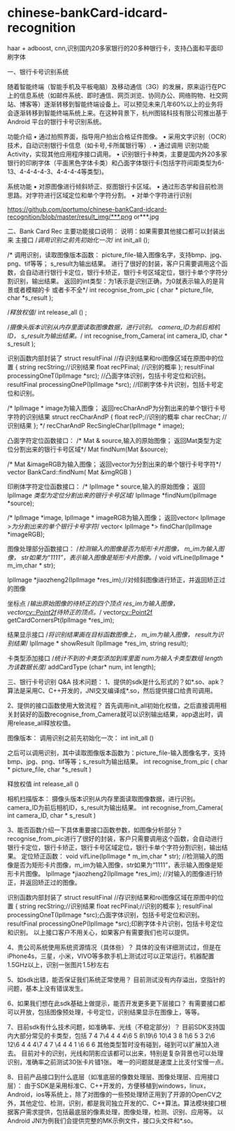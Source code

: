 # chinese-bankCard-idcard-recognition
haar + adboost, cnn,识别国内20多家银行的20多种银行卡，支持凸面和平面印刷字体

一、银行卡号识别系统

随着智能终端（智能手机及平板电脑）及移动通信（3G）的发展，原来运行在PC上的信息系统（如邮件系统、即时通信、网页浏览、协同办公、网络购物、社交网站、博客等）逐渐转移到智能终端设备上。可以预见未来几年60%以上的业务将会逐渐转移到智能终端系统上来。在这种背景下，杭州图铭科技有限公司推出基于Android 平台的银行卡号识别系统。

功能介绍
•	  通过拍照界面，指导用户拍出合格证件图像。
•	  采用文字识别（OCR）技术，自动识别银行卡信息（如卡号,卡所属银行等）.
•	  通过调用 识别功能Activity，实现其他应用程序接口调用。
•	  识别银行卡种类，主要是国内外20多家银行的印刷字体（平面黑色字体卡类）和凸面字体银行卡(包括字符间距类型为6-13、4-4-4-4-3、4-4-4-4等类型)。

系统功能
•	  对原图像进行倾斜矫正、抠图银行卡区域。
•	  通过形态学和目前检测思路。对字符进行区域定位和单个字符分割。
•	  对单个字符进行识别

https://github.com/portumo/chinese-bankCard-idcard-recognition/blob/master/result_img/***.png or***.jpg


二、Bank Card Rec 主要功能接口说明：
说明：如果需要其他接口都可以封装出来
主接口
/*调用识别之前先初始化一次*/
int init_all ();  

/*  调用识别，读取图像版本函数：
picture_file-输入图像名字，支持bmp、jpg、png、tif等等；
s_result为输出结果。
进行了很好的封装，客户只需要调用这个函数，会自动进行银行卡定位，银行卡矫正，银行卡号区域定位，银行卡单个字符分割识别，输出结果。
返回的int类型：为1表示是识别正确，为0就表示输入的是背景或者模糊的卡 或者卡不全*/
int recognise_from_pic ( char * picture_file, char *s_result ); 

/*释放权值*/ 
int release_all () ; 

/*摄像头版本识别从内存里面读取图像数据，进行识别。
camera_ID为前后相机ID，
s_result为输出结果。*/
int recognise_from_Camera( int camera_ID, char * s_result ); 

识别函数内部封装了
struct resultFinal //存识别结果和roi图像区域在原图中的位置
{
	string recString;//识别结果
	float recPFinal; //识别的概率
};
resultFinal processingOneT(IplImage *src);  //凸面字体识别，包括卡号定位和识别。
resultFinal processingOneP(IplImage *src);  //印刷字体卡片识别，包括卡号定位和识别。

/* IplImage * image为输入图像；
返回recCharAndP为分割出来的单个银行卡号字符的识别结果
struct  recCharAndP
{
	float recP;//识别的概率
	char recChar; //识别结果
}; */
recCharAndP RecSingleChar(IplImage * image);





凸面字符定位函数接口：
/* Mat & source,输入的原始图像；
返回Mat类型为定位分割出来的银行卡号区域*/
Mat findNum(Mat &source);

/* Mat &imageRGB为输入图像；
返回vector<Mat>为分割出来的单个银行卡号字符*/
vector<Mat> BankCard::findNum( Mat &imgRGB )

印刷体字符定位函数接口：
/* IplImage * source,输入的原始图像；
返回IplImage *类型为定位分割出来的银行卡号区域*/
IplImage *findNum(IplImage *source);

/* IplImage *image, IplImage * imageRGB为输入图像；
返回vector< IplImage *>为分割出来的单个银行卡号字符*/
vector< IplImage *> findChar(IplImage *imageRGB);



图像处理部分函数接口：
/*检测输入的图像是否为矩形卡片图像，
m_im为输入图像，
str如果为“1111”，表示输入图像是矩形卡片图像。*/
void vifLine(IplImage * m_im,char * str);  

IplImage *jiaozheng2(IplImage *res_im);//对倾斜图像进行矫正，并返回矫正过的图像

坐标点
/*输出原始图像的待矫正的四个顶点
res_im为输入图像，
vector<cv::Point2f>待矫正的顶点。*/
vector<cv::Point2f> getCardCornersPt(IplImage *res_im);


结果显示接口
/*将识别结果画在目标函数图像上，
m_im为输入图像，
result为识别结果*/
	IplImage * showResult (IplImage *res_im, string result);


卡类型添加接口
/*统计不到的卡类型添加到库里面
num为输入卡类型数组
length为该数据长度*/
	addCardType (char* num,  int length);

三、银行卡号识别 Q&A 技术问题：
1、提供的sdk是什么形式的？如*.so、apk？
算法是采用C、C++开发的，JNI交叉编译成*.so，然后提供接口给贵司调用。

2、提供的接口函数使用大致流程？
首先调用init_all初始化权值，之后直接调用相关封装好的函数recognise_from_Camera就可以识别输出结果，app退出时，调用release_all释放权值。

图像版本：
调用识别之前先初始化一次：
int init_all ()

之后可以调用识别，其中读取图像版本函数为：picture_file-输入图像名字，支持bmp、jpg、png、tif等等；s_result为输出结果。
int recognise_from_pic ( char * picture_file, char *s_result )

释放权值
int release_all () 

相机扫描版本：	
摄像头版本识别从内存里面读取图像数据，进行识别。camera_ID为前后相机ID，s_result为输出结果。
int recognise_from_Camera( int camera_ID, char * s_result )

3、能否函数介绍一下具体重要接口函数参数，如图像分析部分？
recognise_from_pic进行了很好的封装，客户只需要调用这个函数，会自动进行银行卡定位，银行卡矫正，银行卡号区域定位，银行卡单个字符分割识别，输出结果。
定位矫正函数：
void vifLine(IplImage * m_im,char * str);  //检测输入的图像是否为矩形卡片图像，m_im为输入图像，str如果为“1111”，表示输入图像是矩形卡片图像。
IplImage *jiaozheng2(IplImage *res_im);  //对输入的图像进行矫正，并返回矫正过的图像。

识别函数内部封装了
struct resultFinal //存识别结果和roi图像区域在原图中的位置
{
	string recString;//识别结果
	float recPFinal;//识别的概率
};
resultFinal processingOneT(IplImage *src);凸面字体识别，包括卡号定位和识别。
resultFinal processingOneP(IplImage *src);印刷字体卡片识别，包括卡号定位和识别。
以上接口客户不用关心，如果客户有需要我们也可以提供。



4、贵公司系统使用系统资源情况（具体些）？
具体的没有详细测试过，但是在iPhone4s，三星，小米，VIVO等多款手机上测试过可以正常运行。机器配置1.5GHz以上，识别一张图片1.5秒左右

5、如sdk出错，能否保证我们系统正常使用？
目前测试没有内存溢出，空指针的问题，基本上没有错误发生。

6、如果我们想在此sdk基础上做提示，能否开发更多更下层接口？
有需要接口都可以开放，包括图像预处理，卡号定位，识别结果显示在图像上，等等。

7、目前sdk有什么技术问题，如准确率、光线（不稳定部分）？
目前SDK支持国内大部分常见的卡类型，包括
7 4 7\4 4 4 4\6 5 8\19\6 10\4 3 8 1\6 5 3 2\6 12\6 4 4 4\7 4 7 \4 4 4 1 \6 6 6
其他类型暂时没有碰到，碰到可以扩展加入进去。
目前对卡的识别，光线和阴影应该都可以出来，特别是复杂背景也可以处理识别，准确率之前测试30张卡片错1张。
唯一的问题就是速度上比支付宝慢一点。
			
8、目前产品接口到什么底层（如准底层的像数处理层、图像处理层、应用接口层）：
由于SDK是采用标准C、C++开发的，方便移植到windows，linux，Android，ios等系统上，除了对图像的一些预处理矫正用到了开源的OpenCV之外，其他定位、检测，识别，都是我司独立开发的C、C++算法。算法模块接口根据客户需求提供，包括最底层的像素处理，图像处理，检测、识别、应用等。
以Android JNI为例我们会提供完整的MK示例文件，接口头文件和*.so。




